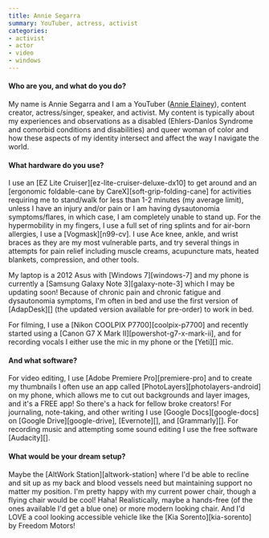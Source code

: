 ```yaml
---
title: Annie Segarra
summary: YouTuber, actress, activist
categories:
- activist
- actor
- video
- windows
---
```


#### Who are you, and what do you do?

My name is Annie Segarra and I am a YouTuber ([Annie Elainey](https://www.youtube.com/user/theannieelainey "Annie's YouTube account.")), content creator, actress/singer, speaker, and activist. My content is typically about my experiences and observations as a disabled (Ehlers-Danlos Syndrome and comorbid conditions and disabilities) and queer woman of color and how these aspects of my identity intersect and affect the way I navigate the world. 

#### What hardware do you use?

I use an [EZ Lite Cruiser][ez-lite-cruiser-deluxe-dx10] to get around and an [ergonomic foldable-cane by CareX][soft-grip-folding-cane] for activities requiring me to stand/walk for less than 1-2 minutes (my average limit), unless I have an injury and/or pain or I am having dysautonomia symptoms/flares, in which case, I am completely unable to stand up. For the hypermobility in my fingers, I use a full set of ring splints and for air-born allergies, I use a [Vogmask][n99-cv]. I use Ace knee, ankle, and wrist braces as they are my most vulnerable parts, and try several things in attempts for pain relief including muscle creams, acupuncture mats, heated blankets, compression, and other tools.

My laptop is a 2012 Asus with [Windows 7][windows-7] and my phone is currently a [Samsung Galaxy Note 3][galaxy-note-3] which I may be updating soon! Because of chronic pain and chronic fatigue and dysautonomia symptoms, I'm often in bed and use the first version of [AdapDesk][] (the updated version available for pre-order) to work in bed. 

For filming, I use a [Nikon COOLPIX P7700][coolpix-p7700] and recently started using a [Canon G7 X Mark II][powershot-g7-x-mark-ii], and for recording vocals I either use the mic in my phone or the [Yeti][] mic.

#### And what software?

For video editing, I use [Adobe Premiere Pro][premiere-pro] and to create my thumbnails I often use an app called [PhotoLayers][photolayers-android] on my phone, which allows me to cut out backgrounds and layer images, and it's a FREE app! So there's a hack for fellow broke creators! For journaling, note-taking, and other writing I use [Google Docs][google-docs] on [Google Drive][google-drive], [Evernote][], and [Grammarly][]. For recording music and attempting some sound editing I use the free software [Audacity][]. 

#### What would be your dream setup?

Maybe the [AltWork Station][altwork-station] where I'd be able to recline and sit up as my back and blood vessels need but maintaining support no matter my position. I'm pretty happy with my current power chair, though a flying chair would be cool! Haha! Realistically, maybe a hands-free (of the ones available I'd get a blue one) or more modern looking chair. And I'd LOVE a cool looking accessible vehicle like the [Kia Sorento][kia-sorento] by Freedom Motors! 